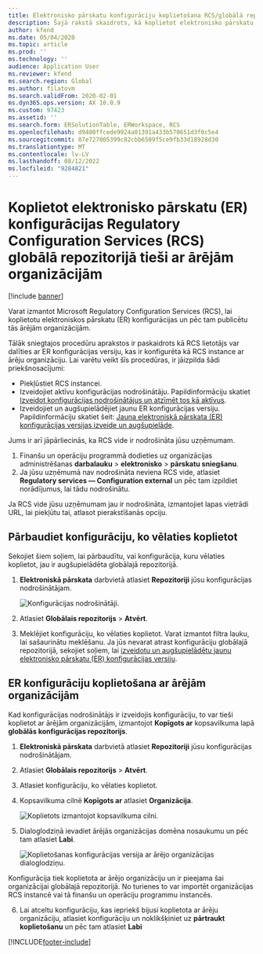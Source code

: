 ```yaml
---
title: Elektronisko pārskatu konfigurāciju koplietošana RCS/globālā repozitorija ar ārējām organizācijām
description: Šajā rakstā skaidrots, kā koplietot elektronisko pārskatu (ER) konfigurācijas Microsoft regulēšanas konfigurācijas pakalpojumos (RCS)/globālajā repozitorijā tieši ar ārējām organizācijām.
author: kfend
ms.date: 05/04/2020
ms.topic: article
ms.prod: ''
ms.technology: ''
audience: Application User
ms.reviewer: kfend
ms.search.region: Global
ms.author: filatovm
ms.search.validFrom: 2020-02-01
ms.dyn365.ops.version: AX 10.0.9
ms.custom: 97423
ms.assetid: ''
ms.search.form: ERSolutionTable, ERWorkspace, RCS
ms.openlocfilehash: d9400ffcede9924a01391a433b570651d3f0c5e4
ms.sourcegitcommit: 87e727005399c82cbb6509f5ce9fb33d18928d30
ms.translationtype: MT
ms.contentlocale: lv-LV
ms.lasthandoff: 08/12/2022
ms.locfileid: "9284821"
---
```

# <a name="share-electronic-reporting-er-configurations-in-regulatory-configuration-services-rcs-global-repository-with-external-organizations"></a>Koplietot elektronisko pārskatu (ER) konfigurācijas Regulatory Configuration Services (RCS) globālā repozitorijā tieši ar ārējām organizācijām

[!include [banner](../includes/banner.md)]

Varat izmantot Microsoft Regulatory Configuration Services (RCS), lai koplietotu elektroniskos pārskatu (ER) konfigurācijas un pēc tam publicētu tās ārējām organizācijām.

Tālāk sniegtajos procedūru aprakstos ir paskaidrots kā RCS lietotājs var dalīties ar ER konfigurācijas versiju, kas ir konfigurēta kā RCS instance ar ārēju organizāciju. Lai varētu veikt šīs procedūras, ir jāizpilda šādi priekšnosacījumi:

- Piekļūstiet RCS instancei.
- Izveidojiet aktīvu konfigurācijas nodrošinātāju. Papildinformāciju skatiet [Izveidot konfigurācijas nodrošinātājus un atzīmēt tos kā aktīvus](../../fin-ops-core/dev-itpro/analytics/tasks/er-configuration-provider-mark-it-active-2016-11.md).
- Izveidojiet un augšupielādējiet jaunu ER konfigurācijas versiju. Papildinformāciju skatiet šeit: [Jauna elektroniskā pārskata (ER) konfigurācijas versijas izveide un augšupielāde](rcs-global-repo-upload.md).

Jums ir arī jāpārliecinās, ka RCS vide ir nodrošināta jūsu uzņēmumam.

1. Finanšu un operāciju programmā dodieties uz organizācijas administrēšanas **darbalauku** \> **elektronisko** \> **pārskatu sniegšanu**.
2. Ja jūsu uzņēmumā nav nodrošināta neviena RCS vide, atlasiet **Regulatory services — Configuration external** un pēc tam izpildiet norādījumus, lai tādu nodrošinātu.

Ja RCS vide jūsu uzņēmumam jau ir nodrošināta, izmantojiet lapas vietrādi URL, lai piekļūtu tai, atlasot pierakstīšanās opciju.

## <a name="verify-the-configuration-that-you-want-to-share"></a>Pārbaudiet konfigurāciju, ko vēlaties koplietot

Sekojiet šiem soļiem, lai pārbaudītu, vai konfigurācija, kuru vēlaties koplietot, jau ir augšupielādēta globālajā repozitorijā.

1. **Elektroniskā pārskata** darbvietā atlasiet **Repozitoriji** jūsu konfigurācijas nodrošinātājam.

    ![Konfigurācijas nodrošinātāji.](media/1_RCS_Repo_for_config_provider.JPG)

2. Atlasiet **Globālais repozitorijs** \> **Atvērt**.
3. Meklējiet konfigurāciju, ko vēlaties koplietot. Varat izmantot filtra lauku, lai sašaurinātu meklēšanu. Ja jūs nevarat atrast konfigurāciju globālajā repozitorijā, sekojiet soļiem, lai [izveidotu un augšupielādētu jaunu elektronisko pārskatu (ER) konfigurācijas versiju](rcs-global-repo-upload.md).

## <a name="share-er-configurations-with-external-organizations"></a>ER konfigurāciju koplietošana ar ārējām organizācijām

Kad konfigurācijas nodrošinātājs ir izveidojis konfigurāciju, to var tieši koplietot ar ārējām organizācijām, izmantojot **Kopīgots ar** kopsavilkuma lapā **globālās konfigurācijas repozitorijs**.

1. **Elektroniskā pārskata** darbvietā atlasiet **Repozitoriji** jūsu konfigurācijas nodrošinātājam.
2. Atlasiet **Globālais repozitorijs** \> **Atvērt**. 
3. Atlasiet konfigurāciju, ko vēlaties koplietot.
4. Kopsavilkuma cilnē **Kopīgots ar** atlasiet **Organizācija**.

    ![Koplietots izmantojot kopsavilkuma cilni.](media/1_RCS_Repo_for_Share_with_org.JPG)

5. Dialoglodziņā ievadiet ārējās organizācijas domēna nosaukumu un pēc tam atlasiet **Labi**.

    ![Koplietošanas konfigurācijas versija ar ārējo organizācijas dialoglodziņu.](media/1_RCS_Repo_for_Share_with_form.JPG)

Konfigurācija tiek koplietota ar ārējo organizāciju un ir pieejama šai organizācijai globālajā repozitorijā. No turienes to var importēt organizācijas RCS instancē vai tā finanšu un operāciju programmu instancēs.

6. Lai atceltu konfigurāciju, kas iepriekš bijusi koplietota ar ārēju organizāciju, atlasiet konfigurāciju un noklikšķiniet uz **pārtraukt koplietošanu** un pēc tam atlasiet **Labi**


[!INCLUDE[footer-include](../../includes/footer-banner.md)]
